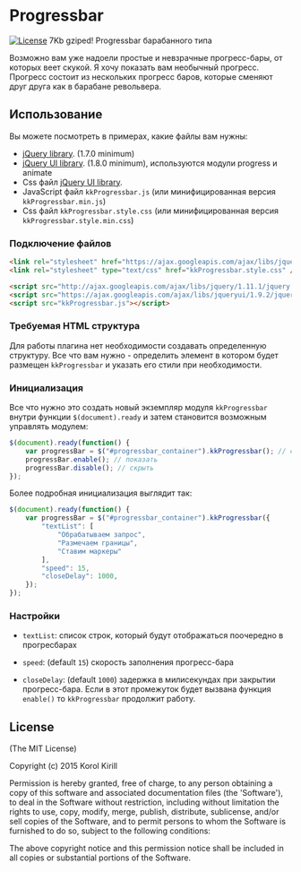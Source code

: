# Progressbar
[![License](http://img.shields.io/badge/License-MIT-blue.svg)](http://opensource.org/licenses/MIT)
7Kb gziped!
Progressbar барабанного типа

Возможно вам уже надоели простые и невзрачные прогресс-бары, от которых веет скукой. Я хочу показать вам необычный прогресс.
Прогресс состоит из нескольких прогресс баров, которые сменяют друг друга как в барабане револьвера. 

## Использование

Вы можете посмотреть в примерах, какие файлы вам нужны:
 - [jQuery library](http://jquery.com/). (1.7.0 minimum)
 - [jQuery UI library](http://jqueryui.com/). (1.8.0 minimum), используются модули progress и animate
 - Css файл [jQuery UI library](http://jqueryui.com/).
 - JavaScript файл `kkProgressbar.js` (или минифицированная версия `kkProgressbar.min.js`)
 - Css файл `kkProgressbar.style.css` (или минифицированная версия `kkProgressbar.style.min.css`)
 
### Подключение файлов

```html
<link rel="stylesheet" href="https://ajax.googleapis.com/ajax/libs/jqueryui/1.11.4/themes/smoothness/jquery-ui.css">
<link rel="stylesheet" type="text/css" href="kkProgressbar.style.css" />

<script src="http://ajax.googleapis.com/ajax/libs/jquery/1.11.1/jquery.min.js"></script>
<script src="https://ajax.googleapis.com/ajax/libs/jqueryui/1.9.2/jquery-ui.min.js"></script>
<script src="kkProgressbar.js"></script>
```
### Требуемая HTML структура

Для работы плагина нет необходимости создавать определенную структуру. Все что вам нужно - определить элемент в котором будет размещен `kkProgressbar` и указать его стили при необходимости.

### Инициализация

Все что нужно это создать новый экземпляр модуля `kkProgressbar` внутри функции `$(document).ready`  и затем становится возможным управлять модулем:
```javascript
$(document).ready(function() {
	var progressBar = $("#progressbar_container").kkProgressbar(); // создание нового экземпляра	
	progressBar.enable(); // показать 	
	progressBar.disable(); // скрыть 
});
```
Более подробная инициализация выглядит так:
```javascript
$(document).ready(function() {
	var progressBar = $("#progressbar_container").kkProgressbar({
        "textList": [
            "Обрабатываем запрос",
            "Размечаем границы",
            "Ставим маркеры"
        ],
        "speed": 15,
        "closeDelay": 1000,
    });
});
```

### Настройки

- `textList`: список строк, который будут отображаться поочередно в прогресбарах  

- `speed`: (default `15`) скорость заполнения прогресс-бара

- `closeDelay`: (default `1000`) задержка в милисекундах при закрытии прогресс-бара. Если в этот промежуток будет вызвана функция `enable()` то `kkProgressbar` продолжит работу.

## License

(The MIT License)

Copyright (c) 2015 Korol Kirill 

Permission is hereby granted, free of charge, to any person obtaining
a copy of this software and associated documentation files (the
'Software'), to deal in the Software without restriction, including
without limitation the rights to use, copy, modify, merge, publish,
distribute, sublicense, and/or sell copies of the Software, and to
permit persons to whom the Software is furnished to do so, subject to
the following conditions:

The above copyright notice and this permission notice shall be
included in all copies or substantial portions of the Software.